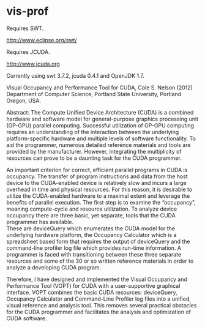 vis-prof
========

Requires SWT. 

http://www.eclipse.org/swt/

Requires JCUDA.

http://www.jcuda.org

Currently using swt 3.7.2, jcuda 0.4.1 and OpenJDK 1.7.

Visual Occupancy and Performance Tool for CUDA, Cole S. Nelson (2012) 
Department of Computer Science, Portland State University, Portland Oregon, USA. 

Abstract: 
The Compute Unified Device Architecture (CUDA) is a combined hardware and software 
model for general-purpose graphics processing unit (GP-GPU) parallel computing. Successful 
utilization of GP-GPU computing requires an understanding of the interaction 
between the underlying platform-specific hardware and multiple levels of software 
functionality.  To aid the programmer, numerous detailed reference materials and 
tools are provided by the manufacturer.  However, integrating the multiplicity of 
resources can prove to be a daunting task for the CUDA programmer.  

An important criterion for correct, efficient parallel programs in CUDA is occupancy. The 
transfer of program instructions and data from the host device to the CUDA-enabled 
device is relatively slow and incurs a large overhead in time and physical resources. 
For this reason, it is desirable to utilize the CUDA-enabled hardware to a maximal extent 
and leverage the benefits of parallel execution.  The first step is to examine the 
“occupancy”, meaning compute-cycle and resource utilization.  To analyze device occupancy 
there are three basic, yet separate, tools that the CUDA programmer has available.  
These are deviceQuery which enumerates the CUDA model for the underlying hardware 
platform, the Occupancy Calculator which is a spreadsheet based form that requires the 
output of deviceQuery and the command-line profiler log file which provides run-time 
information.  A programmer is faced with transitioning between these three separate 
resources and some of the 30 or so written reference materials in order to analyze a 
developing CUDA program.

Therefore, I have designed and implemented the Visual Occupancy and Performance Tool 
(VOPT) for CUDA with a user-supportive graphical interface.  VOPT combines the basic 
CUDA resources: deviceQuery, Occupancy Calculator and Command-Line Profiler log files 
into a unified, visual reference and analysis tool.  This removes several practical 
obstacles for the CUDA programmer and facilitates the analysis and optimization of
 CUDA software.
